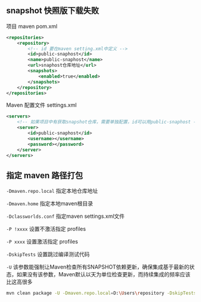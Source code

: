 ## snapshot 快照版下载失败

项目 maven pom.xml

```xml
<repositories>
    <repository>
        <!-- id 要在maven setting.xml中定义 -->
        <id>public-snaphost</id>
        <name>public-snaphost</name>
        <url>snaphost仓库地址</url>
        <snapshots>
            <enabled>true</enabled>
        </snapshots>
    </repository>
</repositories>
```

Maven 配置文件 settings.xml

```xml
<servers>
    <!-- 如果项目中有获取snapshot仓库，需要单独配置，id可以用public-snaphost -->
    <server>
        <id>public-snaphost</id>
        <username></username>
        <password></password>
    </server>
</servers>
```

## 指定 maven 路径打包

`-Dmaven.repo.local` 指定本地仓库地址

`-Dmaven.home` 指定本地maven根目录

`-Dclassworlds.conf` 指定maven settings.xml文件

`-P !xxxx` 设置不激活指定 profiles

`-P xxxx` 设置激活指定 profiles

`-DskipTests` 设置跳过编译测试代码

`-U`  该参数能强制让Maven检查所有SNAPSHOT依赖更新，确保集成基于最新的状态，如果没有该参数，Maven默认以天为单位检查更新，而持续集成的频率应该比这高很多

```bash
mvn clean package -U -Dmaven.repo.local=D:\Users\repository -DskipTests -P single-portal,spring-cloud -o -Dmaven.home=D:\PortableProgram\apache-maven-3.6.1 -Dclassworlds.conf=D:\PortableProgram\apache-maven-3.6.1\conf\settings.xml
```


